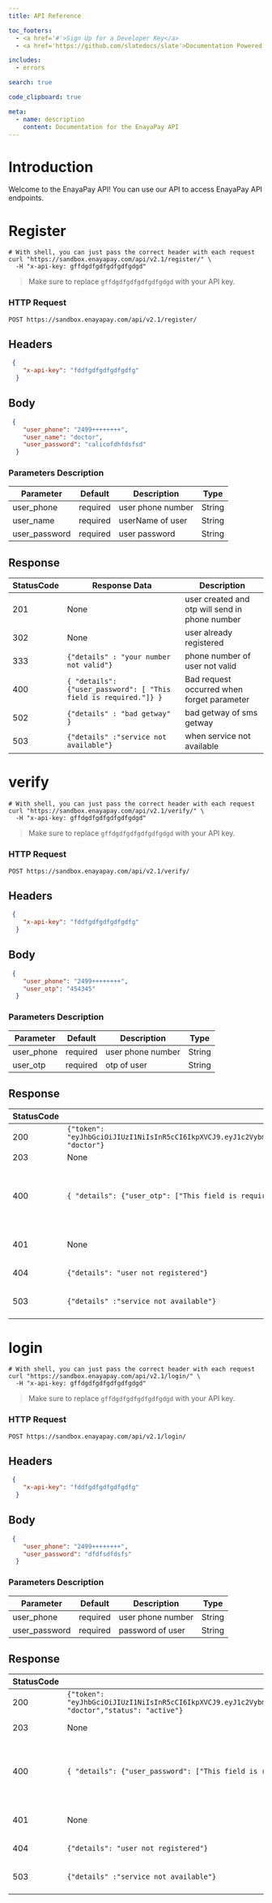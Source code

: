```yaml
---
title: API Reference

toc_footers:
  - <a href='#'>Sign Up for a Developer Key</a>
  - <a href='https://github.com/slatedocs/slate'>Documentation Powered by Slate</a>

includes:
  - errors

search: true

code_clipboard: true

meta:
  - name: description
    content: Documentation for the EnayaPay API
---
```


# Introduction

Welcome to the EnayaPay API! You can use our API to access EnayaPay API endpoints.
# Register

```shell
# With shell, you can just pass the correct header with each request
curl "https://sandbox.enayapay.com/api/v2.1/register/" \
  -H "x-api-key: gffdgdfgdfgdfgdfgdgd"
```

> Make sure to replace `gffdgdfgdfgdfgdfgdgd` with your API key.

### HTTP Request

`POST https://sandbox.enayapay.com/api/v2.1/register/`
## Headers
```json
 {
    "x-api-key": "fddfgdfgdfgdfgdfg"
  }

```
## Body
```json
 {
    "user_phone": "2499++++++++",
    "user_name": "doctor",
    "user_password": "calicofdhfdsfsd"
  }


```
### Parameters Description
Parameter | Default | Description | Type
--------- | ------- | ----------- | ----------
user_phone | required | user phone number | String
user_name | required | userName of user | String
user_password | required | user password | String


## Response 
StatusCode | Response Data | Description  
--------- | ------- | ---------
201 | None | user created and otp will send in phone number
302 | None | user already registered
333 | `` {"details" : "your number not valid"} ``| phone number of user not valid
400 | `` { "details": {"user_password": [ "This field is required."]} } `` | Bad request occurred when forget parameter
502 | ```{"details" : "bad getway" }``` |  bad getway of sms getway
503 | ``` {"details" :"service not available"} ``` | when service not available


# verify

```shell
# With shell, you can just pass the correct header with each request
curl "https://sandbox.enayapay.com/api/v2.1/verify/" \
  -H "x-api-key: gffdgdfgdfgdfgdfgdgd"
```

> Make sure to replace `gffdgdfgdfgdfgdfgdgd` with your API key.

### HTTP Request

`POST https://sandbox.enayapay.com/api/v2.1/verify/`
## Headers
```json
 {
    "x-api-key": "fddfgdfgdfgdfgdfg"
  }

```
## Body
```json
 {
    "user_phone": "2499++++++++",
    "user_otp": "454345"
  }


```
### Parameters Description
Parameter | Default | Description | Type
--------- | ------- | ----------- | ----------
user_phone | required | user phone number | String
user_otp | required | otp of user | String


## Response 
StatusCode | Response Data | Description  
--------- | ------- | ---------
200 | ``` {"token": "eyJhbGciOiJIUzI1NiIsInR5cCI6IkpXVCJ9.eyJ1c2VybmFtZSI6IjU3NTMwNyIsImV4cGlyeSI6IjIwMjEtMTEtMTMifQ.2uU8eOnw8biYxH55EblrTHOz5nM4rcP1kiIa7S46mFs","user_name": "doctor"} ```| user verified
203 | None | wrong otp
400 | ``{ "details": {"user_otp": ["This field is required."]} }``| Bad request occurred when forget parameter 
401 | None | your api key not valid
404 | ``` {"details": "user not registered"} ``` | user not register
503 | ``` {"details" :"service not available"} ``` | when service not available


# login

```shell
# With shell, you can just pass the correct header with each request
curl "https://sandbox.enayapay.com/api/v2.1/login/" \
  -H "x-api-key: gffdgdfgdfgdfgdfgdgd"
```

> Make sure to replace `gffdgdfgdfgdfgdfgdgd` with your API key.

### HTTP Request

`POST https://sandbox.enayapay.com/api/v2.1/login/`
## Headers
```json
 {
    "x-api-key": "fddfgdfgdfgdfgdfg"
  }

```
## Body
```json
 {
    "user_phone": "2499++++++++",
    "user_password": "dfdfsdfdsfs"
  }


```
### Parameters Description
Parameter | Default | Description | Type
--------- | ------- | ----------- | ----------
user_phone | required | user phone number | String
user_password | required | password of user | String


## Response 
StatusCode | Response Data | Description  
--------- | ------- | ---------
200 | ``` {"token": "eyJhbGciOiJIUzI1NiIsInR5cCI6IkpXVCJ9.eyJ1c2VybmFtZSI6IjU3NTMwNyIsImV4cGlyeSI6IjIwMjEtMTEtMTMifQ.2uU8eOnw8biYxH55EblrTHOz5nM4rcP1kiIa7S46mFs","user_name": "doctor","status": "active"} ```| user authorized
203 | None | wrong password
400 | ``{ "details": {"user_password": ["This field is required."]} }``| Bad request occurred when forget parameter 
401 | None | your api key not valid
404 | ``` {"details": "user not registered"} ``` | user not register
503 | ``` {"details" :"service not available"} ``` | when service not available
